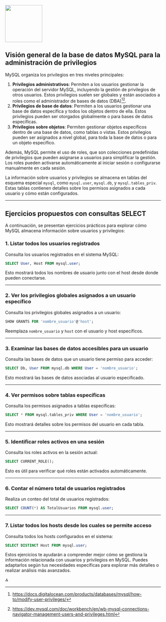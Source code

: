<img src="https://r2cdn.perplexity.ai/pplx-full-logo-primary-dark%402x.png" class="logo" width="120"/>

## Visión general de la base de datos MySQL para la administración de privilegios

MySQL organiza los privilegios en tres niveles principales:

1. **Privilegios administrativos**: Permiten a los usuarios gestionar la operación del servidor MySQL, incluyendo la gestión de privilegios de otros usuarios. Estos privilegios suelen ser globales y están asociados a roles como el administrador de bases de datos (DBA)[^1][^6].
2. **Privilegios de base de datos**: Permiten a los usuarios gestionar una base de datos específica y todos los objetos dentro de ella. Estos privilegios pueden ser otorgados globalmente o para bases de datos específicas.
3. **Privilegios sobre objetos**: Permiten gestionar objetos específicos dentro de una base de datos, como tablas o vistas. Estos privilegios pueden ser asignados a nivel global, para toda la base de datos o para un objeto específico.

Además, MySQL permite el uso de roles, que son colecciones predefinidas de privilegios que pueden asignarse a usuarios para simplificar la gestión. Los roles pueden activarse automáticamente al iniciar sesión o configurarse manualmente en cada sesión.

La información sobre usuarios y privilegios se almacena en tablas del esquema especial `mysql`, como `mysql.user`, `mysql.db`, y `mysql.tables_priv`. Estas tablas contienen detalles sobre los permisos asignados a cada usuario y cómo están configurados.

---

## Ejercicios propuestos con consultas SELECT

A continuación, se presentan ejercicios prácticos para explorar cómo MySQL almacena información sobre usuarios y privilegios:

### 1. Listar todos los usuarios registrados

Consulta los usuarios registrados en el sistema MySQL:

```sql
SELECT User, Host FROM mysql.user;
```

Esto mostrará todos los nombres de usuario junto con el host desde donde pueden conectarse.

---

### 2. Ver los privilegios globales asignados a un usuario específico

Consulta los privilegios globales asignados a un usuario:

```sql
SHOW GRANTS FOR 'nombre_usuario'@'host';
```

Reemplaza `nombre_usuario` y `host` con el usuario y host específicos.

---

### 3. Examinar las bases de datos accesibles para un usuario

Consulta las bases de datos que un usuario tiene permiso para acceder:

```sql
SELECT Db, User FROM mysql.db WHERE User = 'nombre_usuario';
```

Esto mostrará las bases de datos asociadas al usuario especificado.

---

### 4. Ver permisos sobre tablas específicas

Consulta los permisos asignados a tablas específicas:

```sql
SELECT * FROM mysql.tables_priv WHERE User = 'nombre_usuario';
```

Esto mostrará detalles sobre los permisos del usuario en cada tabla.

---

### 5. Identificar roles activos en una sesión

Consulta los roles activos en la sesión actual:

```sql
SELECT CURRENT_ROLE();
```

Esto es útil para verificar qué roles están activados automáticamente.

---

### 6. Contar el número total de usuarios registrados

Realiza un conteo del total de usuarios registrados:

```sql
SELECT COUNT(*) AS TotalUsuarios FROM mysql.user;
```

---

### 7. Listar todos los hosts desde los cuales se permite acceso

Consulta todos los hosts configurados en el sistema:

```sql
SELECT DISTINCT Host FROM mysql.user;
```

Estos ejercicios te ayudarán a comprender mejor cómo se gestiona la información relacionada con usuarios y privilegios en MySQL. Puedes adaptarlos según tus necesidades específicas para explorar más detalles o realizar análisis más avanzados.

<div>⁂</div>

[^1]: https://docs.digitalocean.com/products/databases/mysql/how-to/modify-user-privileges/

[^2]: https://dev.mysql.com/doc/mysql-security-excerpt/8.0/en/roles.html

[^3]: https://www.percona.com/blog/mysql-database-security-best-practices/

[^4]: https://www.w3schools.com/mysql/mysql_select.asp

[^5]: https://www.tutorialspoint.com/mysql/mysql-queries.htm

[^6]: https://dev.mysql.com/doc/workbench/en/wb-mysql-connections-navigator-management-users-and-privileges.html

[^7]: https://www.datacamp.com/doc/mysql/mysql-select

[^8]: https://www.w3schools.com/mysql/mysql_exercises.asp

[^9]: https://eternainfotech.com/view-blog.php?blog=best-practices-database-management

[^10]: https://dev.mysql.com/doc/en/privileges-provided.html

[^11]: https://www.apono.io/blog/mastering-roles-in-mysql-your-ultimate-guide/

[^12]: https://www.tothenew.com/blog/mysql-best-practices/

[^13]: https://www.atlassian.com/data/admin/how-to-grant-all-privileges-on-a-database-in-mysql

[^14]: https://blogs.oracle.com/mysql/post/using-the-mysql-set-role-to-enforce-least-privilege-principles

[^15]: https://wpdatatables.com/mysql-best-practices/

[^16]: https://dev.mysql.com/doc/en/access-control.html

[^17]: https://dev.mysql.com/doc/mysql-monitor/8.0/en/mem-access-control-best-practice-ref.html

[^18]: https://www.universalclass.com/articles/computers/mysql-administration-managing-users-and-privileges.htm

[^19]: http://download.nust.na/pub6/mysql/tech-resources/articles/mysql-administrator-best-practices.html

[^20]: https://dev.to/manojspace/mysql-user-permissions-a-practical-guide-2ldb

[^21]: https://www.sql-practice.com

[^22]: https://www.codechef.com/practice/sql-case-studies-topic-wise

[^23]: https://dev.mysql.com/doc/mysql-tutorial-excerpt/5.7/en/examples.html

[^24]: https://www.youtube.com/watch?v=HYD8KjPB9F8

[^25]: https://www.w3resource.com/mysql-exercises/

[^26]: https://www.w3schools.com/mysql/mysql_sql.asp

[^27]: https://www.w3resource.com/mysql-exercises/basic-simple-exercises/

[^28]: https://www3.ntu.edu.sg/home/ehchua/programming/sql/MySQL_Beginner.html

[^29]: https://learnsql.com/blog/mysql-practice/

[^30]: https://dev.to/nirmalyax/basic-mysql-queries-a-comprehensive-guide-5cjb

[^31]: https://www.reddit.com/r/SQL/comments/b5pbij/any_recommendation_of_how_to_practice_your_mysql/

[^32]: https://www.w3schools.com/MySQL/default.asp

[^33]: https://www.prisma.io/dataguide/mysql/authentication-and-authorization/role-management

[^34]: https://www.tessell.com/blogs/best-practices-for-mysql-security-and-database-management

[^35]: https://dev.mysql.com/doc/mysql-security-excerpt/5.7/en/privileges-provided.html

[^36]: https://www.percona.com/blog/deep-dive-into-roles-in-mysql-8-0/

[^37]: https://dev.mysql.com/doc/en/select.html

[^38]: https://ramkedem.com/en/mysql-select-statement/

[^39]: https://www.mysqltutorial.org/mysql-basics/

[^40]: https://www.digitalocean.com/community/tutorials/introduction-to-queries-mysql

